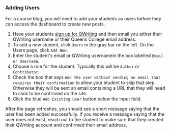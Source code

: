 ### Adding Users

For a course blog, you will need to add your students as users before they can access the dashboard to create new posts.

1. Have your students [sign up for QWriting](http://social.qwriting.qc.cuny.edu/register/) and then email you either their QWriting username or their Queens College email address.
2. To add a new student, click `Users` in the gray bar on the left. On the Users page, click `Add New`.
3. Enter the student's email or QWriting usernamein the box labelled `Email or Username`.
4. Choose a role for the student. Typically this will be `Author` or `Contributor`.
5. Check the box that says `Add the user without sending an email that requires their confirmation` to allow your student to skip that step. Otherwise they will be sent an email containing a URL that they will need to click to be confirmed on the site.
6. Click the blue `Add Existing User` button below the input field.

After the page refreshes, you should see a short message saying that the user has been added successfully. If you receive a message saying that the user does not exist, reach out to the student to make sure that they created their QWriting account and confirmed their email address.
